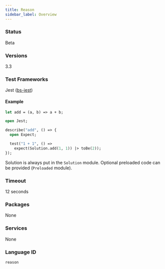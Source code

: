 ```yaml
---
title: Reason
sidebar_label: Overview
---
```



### Status

Beta

### Versions

3.3

### Test Frameworks

Jest ([bs-jest](https://github.com/glennsl/bs-jest))

#### Example

```ocaml
let add = (a, b) => a + b;
```
```ocaml
open Jest;

describe("add", () => {
  open Expect;

  test("1 + 1", () =>
    expect(Solution.add(1, 1)) |> toBe(2));
});
```

Solution is always put in the `Solution` module. Optional preloaded code can be provided (`Preloaded` module).

### Timeout

12 seconds

### Packages

None

### Services

None

### Language ID

`reason`
